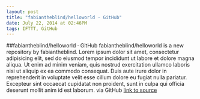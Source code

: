 ```yaml
---
layout: post
title: "fabiantheblind/helloworld · GitHub"
date: July 22, 2014 at 02:46PM
tags: IFTTT, GitHub
---
```

##fabiantheblind/helloworld · GitHub
fabiantheblind/helloworld is a new repository by fabiantheblind. Lorem ipsum dolor sit amet, consectetur adipisicing elit, sed do eiusmod tempor incididunt ut labore et dolore magna aliqua. Ut enim ad minim veniam, quis nostrud exercitation ullamco laboris nisi ut aliquip ex ea commodo consequat. Duis aute irure dolor in reprehenderit in voluptate velit esse cillum dolore eu fugiat nulla pariatur. Excepteur sint occaecat cupidatat non proident, sunt in culpa qui officia deserunt mollit anim id est laborum. via GitHub
[link to source](http://ift.tt/1ngULID) 

